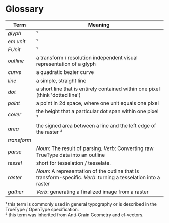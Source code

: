 # Glossary

Term        | Meaning
------------|------------
*glyph*     | ¹
*em unit*   | ¹
*FUnit*     | ¹
*outline*   | a transform / resolution independent visual representation of a glyph
*curve*     |	a quadratic bezier curve
*line*      | a simple, straight line
*dot*       | a short line that is entirely contained within one pixel (think 'dotted line')
*point*     | a point in 2d space, where one unit equals one pixel
*cover*     | the height that a particular dot span within one pixel ²
*area*      | the signed area between a line and the left edge of the raster ²
*transform* |
*parse*     | *Noun*: The result of parsing. *Verb*: Converting raw TrueType data into an outline
*tessel*    | short for tesselation / tesselate.
*raster*    | *Noun*: A representation of the outline that is transform-specific. *Verb*: turning a tesselation into a raster
*gather*    | *Verb*: generating a finalized image from a raster

¹ this term is commonly used in general typography or is described in the TrueType / OpenType specification.</br>
² this term was inherited from Anti-Grain Geometry and cl-vectors.
